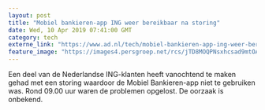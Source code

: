 ```yaml
---
layout: post
title: "Mobiel bankieren-app ING weer bereikbaar na storing"
date: Wed, 10 Apr 2019 07:41:00 GMT
category: tech
externe_link: "https://www.ad.nl/tech/mobiel-bankieren-app-ing-weer-bereikbaar-na-storing~ad1bbf52/"
feature_image: "https://images4.persgroep.net/rcs/jTD8MOQPNsxhcsad9mtOAAIxKFs/diocontent/135553870/_fitwidth/400/?appId=21791a8992982cd8da851550a453bd7f&quality=0.7"
---
```


Een deel van de Nederlandse ING-klanten heeft vanochtend te maken gehad met een storing waardoor de Mobiel Bankieren-app niet te gebruiken was. Rond 09.00 uur waren de problemen opgelost. De oorzaak is onbekend.
